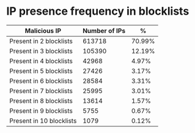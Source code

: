 # IP presence frequency in blocklists
| Malicious IP | Number of IPs | % |
|----|----|----|
| Present in 2 blocklists | 613718 | 70.99% |
| Present in 3 blocklists | 105390 | 12.19% |
| Present in 4 blocklists | 42968 | 4.97% |
| Present in 5 blocklists | 27426 | 3.17% |
| Present in 6 blocklists | 28584 | 3.31% |
| Present in 7 blocklists | 25995 | 3.01% |
| Present in 8 blocklists | 13614 | 1.57% |
| Present in 9 blocklists | 5755 | 0.67% |
| Present in 10 blocklists | 1079 | 0.12% |
